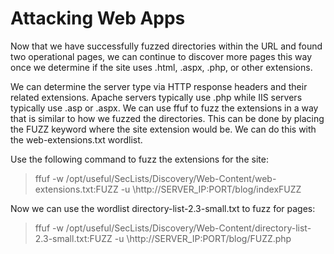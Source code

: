 # Attacking Web Apps

Now that we have successfully fuzzed directories within the URL and found two operational pages, we can continue to discover more pages this way once we determine if the site uses .html, .aspx, .php, or other extensions.

We can determine the server type via HTTP response headers and their related extensions. Apache servers typically use .php while IIS servers typically use .asp or .aspx. We can use ffuf to fuzz the extensions in a way that is similar to how we fuzzed the directories. This can be done by placing the FUZZ keyword where the site extension would be. We can do this with the web-extensions.txt wordlist.

Use the following command to fuzz the extensions for the site:

>ffuf -w /opt/useful/SecLists/Discovery/Web-Content/web-extensions.txt:FUZZ -u \http://SERVER_IP:PORT/blog/indexFUZZ

Now we can use the wordlist directory-list-2.3-small.txt to fuzz for pages:

>ffuf -w /opt/useful/SecLists/Discovery/Web-Content/directory-list-2.3-small.txt:FUZZ -u \http://SERVER_IP:PORT/blog/FUZZ.php

